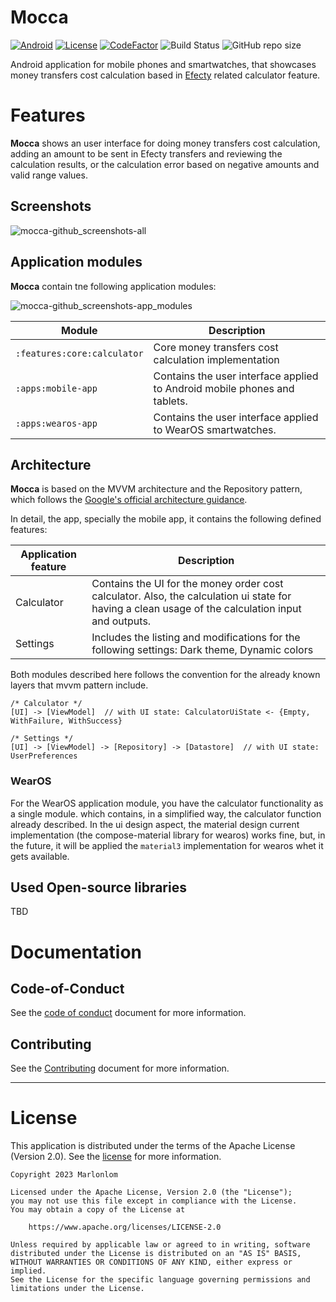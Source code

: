 # Mocca

[![Android](https://img.shields.io/badge/API-33%2B-blue?logo=android-studio)]()
[![License](https://img.shields.io/badge/License-Apache_2.0-blue.svg)](https://opensource.org/licenses/Apache-2.0)
[![CodeFactor](https://www.codefactor.io/repository/github/marlonlom/mocca/badge/main)](https://www.codefactor.io/repository/github/marlonlom/mocca/overview/main)
![Build Status](https://img.shields.io/github/actions/workflow/status/marlonlom/mocca/build.yml)
![GitHub repo size](https://img.shields.io/github/repo-size/marlonlom/mocca)

Android application for mobile phones and smartwatches, that showcases money transfers cost calculation based in [Efecty](https://www.efecty.com.co/web/giros-nacionales) related calculator feature.

# Features

**Mocca** shows an user interface for doing money transfers cost calculation, adding an amount to be sent in Efecty transfers and reviewing the calculation results, or the calculation error based on negative amounts and valid range values.

## Screenshots

![mocca-github_screenshots-all](https://github.com/marlonlom/mocca/assets/1868030/e6df18fe-60e0-4b4d-9939-8ed519aed88c)

## Application modules

**Mocca** contain tne following application modules:

![mocca-github_screenshots-app_modules](https://github.com/marlonlom/mocca/assets/1868030/0cea31f4-f8f7-438c-9738-43387b03566a)

| Module                      | Description                                                               |
|-----------------------------|---------------------------------------------------------------------------|
| `:features:core:calculator` | Core money transfers cost calculation implementation                      |
| `:apps:mobile-app`          | Contains the user interface applied to Android mobile phones and tablets. |
| `:apps:wearos-app`          | Contains the user interface applied to WearOS smartwatches.               |

## Architecture

**Mocca** is based on the MVVM architecture and the Repository pattern, which follows the [Google's official architecture guidance](https://developer.android.com/topic/architecture).

In detail, the app, specially the mobile app, it contains the following defined features:

| Application feature | Description                                                                                                                                        |
|---------------------|----------------------------------------------------------------------------------------------------------------------------------------------------|
| Calculator          | Contains the UI for the money order cost calculator. Also, the calculation ui state for having a clean usage of the calculation input and outputs. |
| Settings            | Includes the listing and modifications for the following settings: Dark theme, Dynamic colors                                                      |

Both modules described here follows the convention for the already known layers that mvvm pattern include.

```
/* Calculator */
[UI] -> [ViewModel]  // with UI state: CalculatorUiState <- {Empty, WithFailure, WithSuccess}

/* Settings */
[UI] -> [ViewModel] -> [Repository] -> [Datastore]  // with UI state: UserPreferences

```


### WearOS

For the WearOS application module, you have the calculator functionality as a single module. which contains, in a simplified way, the calculator function already described.
In the ui design aspect, the material design current implementation (the compose-material library for wearos) works fine, but, in the future, it will be applied the `material3` implementation for wearos whet it gets available.

## Used Open-source libraries
TBD

# Documentation

## Code-of-Conduct

See the [code of conduct](CODE_OF_CONDUCT.md) document for more information.

## Contributing

See the [Contributing](CONTRIBUTING.md) document for more information.

<hr/>

# License

This application is distributed under the terms of the Apache License (Version 2.0). See the [license](LICENSE) for more
information.

```
Copyright 2023 Marlonlom

Licensed under the Apache License, Version 2.0 (the "License");
you may not use this file except in compliance with the License.
You may obtain a copy of the License at

    https://www.apache.org/licenses/LICENSE-2.0

Unless required by applicable law or agreed to in writing, software
distributed under the License is distributed on an "AS IS" BASIS,
WITHOUT WARRANTIES OR CONDITIONS OF ANY KIND, either express or implied.
See the License for the specific language governing permissions and
limitations under the License.
```
